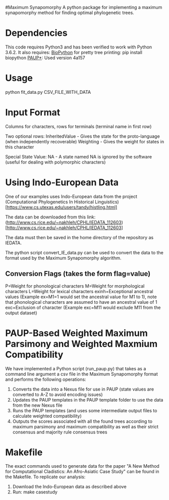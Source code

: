 #Maximum Synapomorphy
A python package for implementing a maximum synapomorphy method for finding
optimal phylogenetic trees. 

# Dependencies
This code requires Python3 and has been verified to work with Python 3.6.2.
It also requires:
	[BioPython](http://biopython.org/) for pretty tree printing: pip install biopython
	[PAUP*](http://paup.phylosolutions.com/): Used version 4a157


# Usage
python fit_data.py CSV_FILE_WITH_DATA

# Input Format
Columns for characters, rows for terminals (terminal name in first row)

Two optional rows:
InheritedValue - Gives the state for the proto-language (when independently recoverable)
Weighting - Gives the weight for states in this character

Special State Value:
NA - A state named NA is ignored by the software (useful for dealing with polymorphic characters)

# Using Indo-European Data
One of our examples uses Indo-European data from the project (Computational Phylogenetics In Historical Linguistics)[https://www.cs.utexas.edu/users/tandy/histling.html]

The data can be downloaded from this link: (http://www.cs.rice.edu/~nakhleh/CPHL/IEDATA_112603)[http://www.cs.rice.edu/~nakhleh/CPHL/IEDATA_112603]

The data must then be saved in the home directory of the repository as IEDATA.

The python script convert\_IE\_data.py can be used to convert the data to the format used by the Maximum Synapomorphy algorithm.

## Conversion Flags (takes the form flag=value)
P=Weight for phonological characters
M=Weight for morphological characters
L=Weight for lexical characters
exinh=Exceptional ancestral values (Example ex=M1=1 would set the ancestral value for M1 to 1), note that phonological characters are assumed to have an ancestral value of 1
exc=Exclusion of character (Example exc=M11 would exclude M11 from the output dataset)

# PAUP-Based Weighted Maximum Parsimony and Weighted Maxmium Compatibility
We have implemented a Python script (run\_paup.py) that takes as a command line argument a csv file in the Maximum Synapomorphy format and
performs the following operations:
1) Converts the data into a Nexus file for use in PAUP (state values are converted to A-Z to avoid encoding issues)
2) Updates the PAUP templates in the PAUP template folder to use the data from the new Nexus file
3) Runs the PAUP templates (and uses some intermediate output files to calculate weighted compatibility)
4) Outputs the scores associated with all the found trees according to maximum parsimony and maximum compatibility as well as their strict consensus and majority rule consensus trees

# Makefile
The exact commands used to generate data for the paper "A New Method for Computational Cladistics: An Afro-Asiatic Case Study" can be found in the Makefile. To replicate our analysis: 
1) Download the Indo-European data as described above
2) Run: make casestudy
